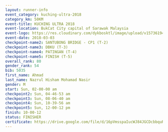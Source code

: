 ```yaml
--- 
layout: runner-info 
event_category: kuching-ultra-2018 
category_km: 50KM 
event-title: KUCHING ULTRA 2018 
event-location: BukCat City capital of Sarawak Malaysia 
event-logo: https://res.cloudinary.com/dykbosktl/image/upload/v1573619473/Logo/kuching-ultra-2018-logo_tlpvm5.png 
event-date: 2018-03-03 
checkpoint-name2: SANTUBONG BRIDGE - CP1 (T-2) 
checkpoint-name3: DBKU (T-3) 
checkpoint-name4: PATINGAN (T-4) 
checkpoint-name5: FINISH (T-5) 
overall_rank: 80
gender_rank: 54
bib: 5035
first_name: Ahmad
last_name: Nazrul Hisham Mohamad Nasir
gender: M
start: Sun, 02-00-00 am
checkpoint2: Sun, 04-46-53 am
checkpoint3: Sun, 08-06-40 am
checkpoint4: Sun, 10-39-56 am
checkpoint5: Sun, 12-00-12 pm
finish: 10-00-12
status: FINISHER
certificate: https://drive.google.com/file/d/16pVmsspaIucWJ84JGCDcbbquRYpPUV7n/view?usp=sharing","CERTIFICATE")
--- 
```

